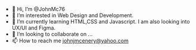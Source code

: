 - 👋 Hi, I’m @JohnMc76
- 👀 I’m interested in Web Design and Development.
- 🌱 I’m currently learning HTML,CSS and Javascript. I am also looking into UX/UI and Figma.
- 💞️ I’m looking to collaborate on ...
- 📫 How to reach me johnjmcenery@yahoo.com

<!---
JohnMc76/JohnMc76 is a ✨ special ✨ repository because its `README.md` (this file) appears on your GitHub profile.
You can click the Preview link to take a look at your changes.
--->
